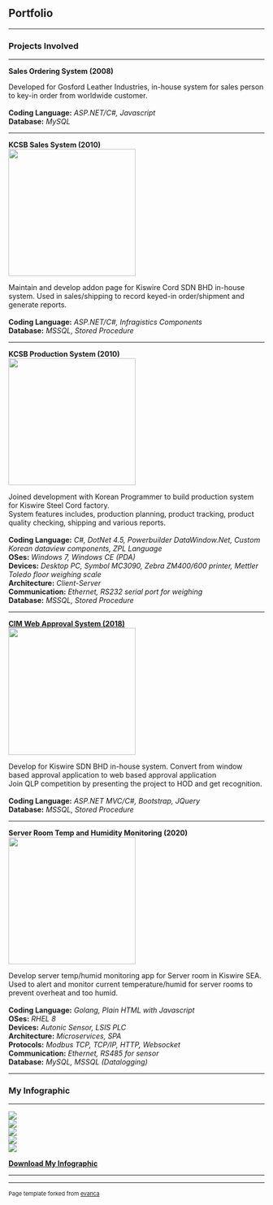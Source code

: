## Portfolio

---

### Projects Involved

---

<b>Sales Ordering System (2008)</b>
<p>Developed for Gosford Leather Industries, in-house system for sales person to key-in order from worldwide customer.
  <br>
  <br>
  <b>Coding Language:</b> <i>ASP.NET/C#, Javascript</i><br>
  <b>Database:</b> <i>MySQL</i>  
</p>

---

<b>KCSB Sales System (2010)</b><br>
<img src="images/kcsb_sales_system_2010.png?raw=true" height="250px" />
<p>Maintain and develop addon page for Kiswire Cord SDN BHD in-house system. Used in sales/shipping to record keyed-in order/shipment and generate reports.
  <br>
  <br>  
  <b>Coding Language:</b> <i>ASP.NET/C#, Infragistics Components</i><br>
  <b>Database:</b> <i>MSSQL, Stored Procedure</i>
</p>

---

<b>KCSB Production System (2010)</b><br>
<img src="images/kcsb_barcode_system_2010.png?raw=true" height="250px" />
<p>Joined development with Korean Programmer to build production system for Kiswire Steel Cord factory.<br>
  System features includes, production planning, product tracking, product quality checking, shipping and various reports.
  <br>
  <br>  
  <b>Coding Language:</b> <i>C#, DotNet 4.5, Powerbuilder DataWindow.Net, Custom Korean dataview components, ZPL Language</i><br>
  <b>OSes:</b> <i>Windows 7, Windows CE (PDA)</i><br>
  <b>Devices:</b> <i>Desktop PC, Symbol MC3090, Zebra ZM400/600 printer, Mettler Toledo floor weighing scale</i><br>
  <b>Architecture:</b> <i>Client-Server</i><br>
  <b>Communication:</b> <i>Ethernet, RS232 serial port for weighing</i><br>
  <b>Database:</b> <i>MSSQL, Stored Procedure</i>  
</p>

---

<b>[CIM Web Approval System (2018)](https://cimweb.kiswire.com.my)</b><br>
<img src="images/cimweb_2018.png?raw=true" height="250px" />
<p>Develop for Kiswire SDN BHD in-house system. Convert from window based approval application to web based approval application<br>
  Join QLP competition by presenting the project to HOD and get recognition.
  <br>
  <br>  
  <b>Coding Language:</b> <i>ASP.NET MVC/C#, Bootstrap, JQuery</i><br>
  <b>Database:</b> <i>MSSQL, Stored Procedure</i>  
</p>

---

<b>Server Room Temp and Humidity Monitoring (2020)</b><br>
<img src="images/kiswmon_2020.png?raw=true" height="250px" />
<p>Develop server temp/humid monitoring app for Server room in Kiswire SEA. Used to alert and monitor current temperature/humid for server rooms to prevent overheat and too humid.
  <br>
  <br>  
  <b>Coding Language:</b> <i>Golang, Plain HTML with Javascript</i><br>
  <b>OSes:</b> <i>RHEL 8</i><br>
  <b>Devices:</b> <i>Autonic Sensor, LSIS PLC</i><br>
  <b>Architecture:</b> <i>Microservices, SPA</i><br>
  <b>Protocols:</b> <i>Modbus TCP, TCP/IP, HTTP, Websocket</i><br>
  <b>Communication:</b> <i>Ethernet, RS485 for sensor</i><br>
  <b>Database:</b> <i>MySQL, MSSQL (Datalogging)</i>  
</p>

---

### My Infographic

---

<img src="images/1.png?raw=true"/><br>
<img src="images/2.png?raw=true"/><br>
<img src="images/3.png?raw=true"/><br>
<img src="images/4.png?raw=true"/><br>
<img src="images/5.png?raw=true"/><br>

<b>[Download My Infographic](/pdf/adib_infographic_latest.pdf)</b><br>

---



---
<p style="font-size:11px">Page template forked from <a href="https://github.com/evanca/quick-portfolio">evanca</a></p>
<!-- Remove above link if you don't want to attibute -->
